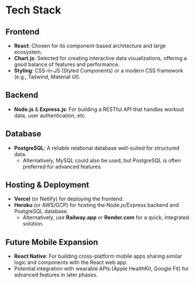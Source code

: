 # Tech Stack

## Frontend

- **React**: Chosen for its component-based architecture and large ecosystem.
- **Chart.js**: Selected for creating interactive data visualizations, offering a good balance of features and performance.
- **Styling**: CSS-in-JS (Styled Components) or a modern CSS framework (e.g., Tailwind, Material UI).

## Backend

- **Node.js** & **Express.js**: For building a RESTful API that handles workout data, user authentication, etc.

## Database

- **PostgreSQL**: A reliable relational database well-suited for structured data.
  - Alternatively, MySQL could also be used, but PostgreSQL is often preferred for advanced features.

## Hosting & Deployment

- **Vercel** (or Netlify) for deploying the frontend.
- **Heroku** (or AWS/GCP) for hosting the Node.js/Express backend and PostgreSQL database.
  - Alternatively, use **Railway.app** or **Render.com** for a quick, integrated solution.

## Future Mobile Expansion

- **React Native**: For building cross-platform mobile apps sharing similar logic and components with the React web app.
- Potential integration with wearable APIs (Apple HealthKit, Google Fit) for advanced features in later phases.

